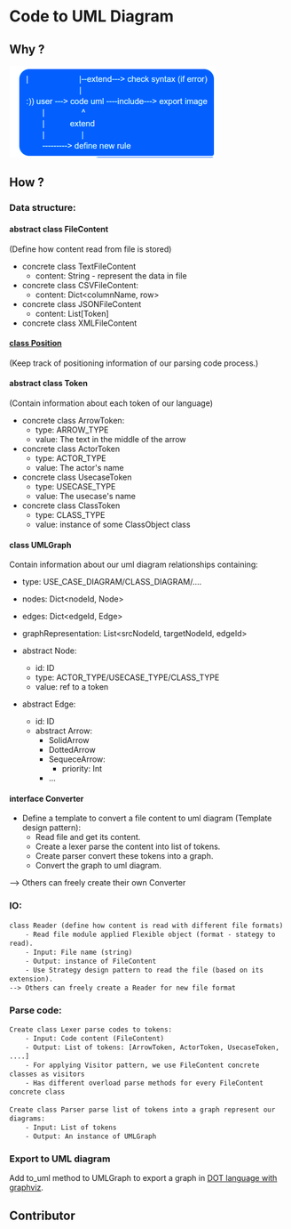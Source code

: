 # Code to UML Diagram
## Why ?

<img src="docs/images/reason.png" alt="Reason"/>


## How ?

### Data structure:

#### abstract class FileContent

(Define how content read from file is stored)
- concrete class TextFileContent
    - content: String - represent the data in file
- concrete class CSVFileContent:
    - content: Dict<columnName, row>
- concrete class JSONFileContent
    - content: List[Token]
- concrete class XMLFileContent

#### [class Position](https://codemaster138.github.io/blog/creating-an-interpreter-part-1-lexer/)

(Keep track of positioning information of our parsing code process.)

#### abstract class Token

(Contain information about each token of our language)
- concrete class ArrowToken:
    - type: ARROW_TYPE
    - value: The text in the middle of the arrow    
- concrete class ActorToken
    - type: ACTOR_TYPE
    - value: The actor's name
- concrete class UsecaseToken
    - type: USECASE_TYPE
    - value: The usecase's name
- concrete class ClassToken
    - type: CLASS_TYPE
    - value: instance of some ClassObject class

#### class UMLGraph
Contain information about our uml diagram relationships containing:
- type: USE_CASE_DIAGRAM/CLASS_DIAGRAM/....
- nodes: Dict<nodeId, Node>
- edges: Dict<edgeId, Edge>
- graphRepresentation: List<srcNodeId, targetNodeId, edgeId>

- abstract Node:
    - id: ID
    - type: ACTOR_TYPE/USECASE_TYPE/CLASS_TYPE
    - value: ref to a token

- abstract Edge: 
    - id: ID
    - abstract Arrow:
        - SolidArrow
        - DottedArrow
        - SequeceArrow:
            - priority: Int
        - ...

#### interface Converter 
- Define a template to convert a file content to uml diagram (Template design pattern):
    - Read file and get its content.
    - Create a lexer parse the content into list of tokens.
    - Create parser convert these tokens into a graph.
    - Convert the graph to uml diagram.

--> Others can freely create their own Converter


### IO:
    class Reader (define how content is read with different file formats)
        - Read file module applied Flexible object (format - stategy to read). 
        - Input: File name (string)
        - Output: instance of FileContent
        - Use Strategy design pattern to read the file (based on its extension).
    --> Others can freely create a Reader for new file format

### Parse code:
    Create class Lexer parse codes to tokens:
        - Input: Code content (FileContent)
        - Output: List of tokens: [ArrowToken, ActorToken, UsecaseToken, ....]
        - For applying Visitor pattern, we use FileContent concrete classes as visitors
        - Has different overload parse methods for every FileContent concrete class
    
    Create class Parser parse list of tokens into a graph represent our diagrams:
        - Input: List of tokens
        - Output: An instance of UMLGraph

### Export to UML diagram

Add to_uml method to UMLGraph to export a graph in [DOT language with graphviz](https://pypi.org/project/graphviz/?fbclid=IwAR3bsmvtZV3OnTI6pB7ix31h5I4MrgY5z8eFH1KN29g7EFmWOIpzlsHCTpA).

## Contributor
